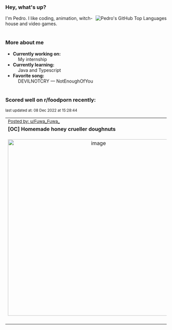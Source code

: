 ### Hey, what's up?
<img align="right" alt="Pedro's GitHub Top Languages" src="https://github-readme-stats.vercel.app/api/top-langs/?username=PedrosUsername&exclude_repo=HW2&layout=compact" />

I'm Pedro. I like coding, animation, witch-house and video games.<br><br>

### More about me
- **Currently working on:**  
&nbsp;&nbsp;&nbsp;&nbsp;My internship
- **Currently learning:**  
&nbsp;&nbsp;&nbsp;&nbsp;Java and Typescript
- **Favorite song:**  
&nbsp;&nbsp;&nbsp;&nbsp;DEVILNOTCRY — NotEnoughOfYou<br><br>

### Scored well on r/foodporn recently:

<p align="left"><sub>last updated at: 08 Dec 2022 at 15:28:44</sub></p>

|   |
| --- |
| <sub>[Posted by: u/Fuwa_Fuwa_][source]</sub> |
| **[OC] Homemade honey crueller doughnuts** | 
|<p align="center"> <img alt="image" src="https://i.redd.it/lwcbe4a89i4a1.jpg" width="550" /> </p>|
|   |

  



  
  
  
[linkedin]: https://linkedin.com/in/pedro-h-r-gomes-8a487b14a/
[gmail]: mailto:pilique11@gmail.com
[source]: https://reddit.com/r/FoodPorn/comments/zez5te/oc_homemade_honey_crueller_doughnuts/
[redditAPI]: https://www.reddit.com/dev/api/